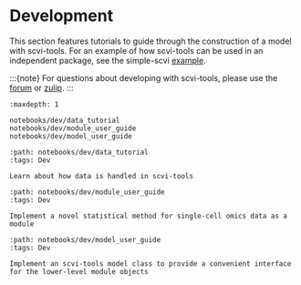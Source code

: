 # Development

This section features tutorials to guide through the construction of a model with scvi-tools. For an example of how scvi-tools can be used in an independent package, see the simple-scvi [example].

:::{note}
For questions about developing with scvi-tools, please use the [forum] or [zulip].
:::

```{toctree}
:maxdepth: 1

notebooks/dev/data_tutorial
notebooks/dev/module_user_guide
notebooks/dev/model_user_guide
```

[forum]: https://discourse.scvi-tools.org/
[zulip]: https://scverse.zulipchat.com/
[example]: https://github.com/scverse/simple-scvi


```{customcard}
:path: notebooks/dev/data_tutorial
:tags: Dev

Learn about how data is handled in scvi-tools
```

```{customcard}
:path: notebooks/dev/module_user_guide
:tags: Dev

Implement a novel statistical method for single-cell omics data as a module
```

```{customcard}
:path: notebooks/dev/model_user_guide
:tags: Dev

Implement an scvi-tools model class to provide a convenient interface for the lower-level module objects
```
